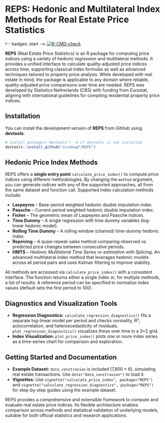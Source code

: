 # REPS: Hedonic and Multilateral Index Methods for Real Estate Price Statistics

!-- badges: start -->
[![R-CMD-check](https://github.com/vivekag7/cbsREPS/actions/workflows/R-CMD-check.yaml/badge.svg)](https://github.com/vivekag7/cbsREPS/actions/workflows/R-CMD-check.yaml)
<!-- badges: end -->

**REPS** (Real Estate Price Statistics) is an R package for computing price indices using a variety of hedonic regression and multilateral methods. It provides a unified interface to calculate quality-adjusted price indices across time, supporting classical index formulas as well as advanced techniques tailored to property price analysis. While developed with real estate in mind, the package is applicable to any domain where reliable, quality-adjusted price comparisons over time are needed. REPS was developed by Statistics Netherlands (CBS) with funding from Eurostat, aligning with international guidelines for compiling residential property price indices.

## Installation

You can install the development version of **REPS** from GitHub using **devtools**:

```r
# install.packages("devtools")  # if devtools is not installed
devtools::install_github("vivekag7/REPS")
```

## Hedonic Price Index Methods

REPS offers a **single entry point** `calculate_price_index()` to compute price indices using different methodologies. By changing the `method` argument, you can generate indices with any of the supported approaches, all from the same dataset and function call. Supported index calculation methods include:

- **Laspeyres** – Base-period weighted hedonic double imputation index.
- **Paasche** – Current-period weighted hedonic double imputation index.
- **Fisher** – The geometric mean of Laspeyres and Paasche indices.
- **Time Dummy** – A single regression with time dummy variables (log-linear hedonic model).
- **Rolling Time Dummy** – A rolling window (chained) time-dummy hedonic index.
- **Repricing** – A quasi-repeat-sales method comparing observed vs. predicted price changes between consecutive periods.
- **HMTS** – *Hedonic Multilateral Time Series re-estimation with Splicing*. An advanced multilateral index method that leverages hedonic models across all period pairs and uses Kalman filtering to improve stability.

All methods are accessed via `calculate_price_index()` with a consistent interface. The function returns either a single index or, for multiple methods, a list of results. A reference period can be specified to normalize index values (default sets the first period to 100).

## Diagnostics and Visualization Tools

- **Regression Diagnostics:** `calculate_regression_diagnostics()` fits a separate log-linear model per period and checks normality, R², autocorrelation, and heteroscedasticity of residuals. `plot_regression_diagnostics()` visualizes these over time in a 3×2 grid.
- **Index Visualization:** `plot_price_index()` plots one or more index series as a time-series chart for comparison and exploration.

## Getting Started and Documentation

- **Example Dataset:** `data_constraxion` is included (7,800 × 6), simulating real estate transactions. Use `data("data_constraxion")` to load it.
- **Vignettes:** Use `vignette("calculate_price_index", package="REPS")` and `vignette("calculate_regression_diagnostics", package="REPS")` for step-by-step guides using the example dataset.

REPS provides a comprehensive and extensible framework to compute and evaluate real estate price indices. Its flexible architecture enables comparison across methods and statistical validation of underlying models, suitable for both official statistics and research applications.
